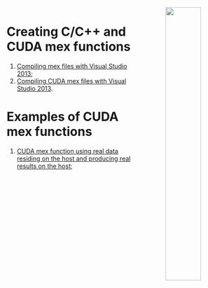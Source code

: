 <div style="text-align:center">
<img align="right" src="https://upload.wikimedia.org/wikipedia/commons/2/21/Matlab_Logo.png" width="40%" height="40%">
</div>

# Creating C/C++ and CUDA mex functions

1. [Compiling mex files with Visual Studio 2013](https://github.com/OrangeOwlSolutions/CUDA-mex/wiki/Compiling-mex-files-with-Visual-Studio-2013);
2. [Compiling CUDA mex files with Visual Studio 2013](https://github.com/OrangeOwlSolutions/CUDA-mex/wiki/Compiling-CUDA-mex-files-with-Visual-Studio-2013).

# Examples of CUDA mex functions

1. [CUDA mex function using real data residing on the host and producing real results on the host](https://github.com/OrangeOwlSolutions/CUDA-mex/wiki/CUDA-mex-function-using-real-data-residing-on-the-host-and-producing-real-results-on-the-host);
